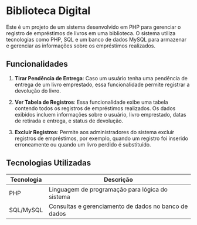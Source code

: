 # Biblioteca Digital

Este é um projeto de um sistema desenvolvido em PHP para gerenciar o registro de empréstimos de livros em uma biblioteca. O sistema utiliza tecnologias como PHP, SQL e um banco de dados MySQL para armazenar e gerenciar as informações sobre os empréstimos realizados.

## Funcionalidades


1. **Tirar Pendência de Entrega**: Caso um usuário tenha uma pendência de entrega de um livro emprestado, essa funcionalidade permite registrar a devolução do livro.

2. **Ver Tabela de Registros**: Essa funcionalidade exibe uma tabela contendo todos os registros de empréstimos realizados. Os dados exibidos incluem informações sobre o usuário, livro emprestado, datas de retirada e entrega, e status de devolução.

3. **Excluir Registros**: Permite aos administradores do sistema excluir registros de empréstimos, por exemplo, quando um registro foi inserido erroneamente ou quando um livro perdido é substituído.

## Tecnologias Utilizadas

| Tecnologia | Descrição                                                |
|------------|----------------------------------------------------------|
| PHP        | Linguagem de programação para lógica do sistema          |
| SQL/MySQL  | Consultas e gerenciamento de dados no banco de dados     |


